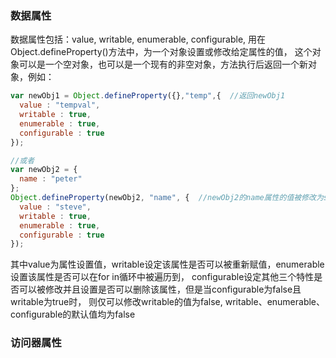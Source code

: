 ### 数据属性
数据属性包括：value, writable, enumerable, configurable, 用在Object.defineProperty()方法中，为一个对象设置或修改给定属性的值，
这个对象可以是一个空对象，也可以是一个现有的非空对象，方法执行后返回一个新对象，例如：

```javascript
var newObj1 = Object.defineProperty({},"temp",{  //返回newObj1
  value : "tempval",
  writable : true,
  enumerable : true,
  configurable : true
});

//或者
var newObj2 = {
  name : "peter"
};
Object.defineProperty(newObj2, "name", {  //newObj2的name属性的值被修改为steve
  value : "steve",
  writable : true,
  enumerable : true,
  configurable : true
});
```
其中value为属性设置值，writable设定该属性是否可以被重新赋值，enumerable设置该属性是否可以在for in循环中被遍历到，
configurable设定其他三个特性是否可以被修改并且设置是否可以删除该属性，但是当configurable为false且writable为true时，
则仅可以修改writable的值为false, writable、enumerable、configurable的默认值均为false
### 访问器属性

